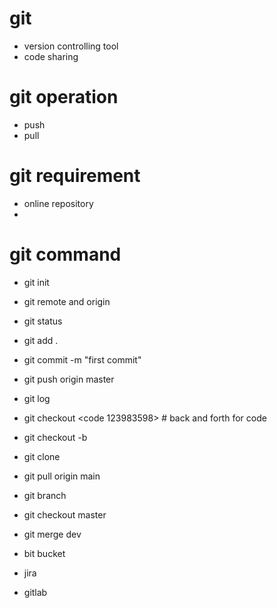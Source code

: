 # git
- version controlling tool 
- code sharing

# git operation
- push
- pull 

# git requirement 
- online repository
-  

# git command
- git init
- git remote and origin 
- git status
- git add .
- git commit -m "first commit"
- git push origin master

- git log
- git checkout <code 123983598> # back and forth for code
- git checkout -b <branchname>

- git clone <url>
- git pull origin main
- git branch
- git checkout master
- git merge dev

- bit bucket 
- jira
- gitlab 